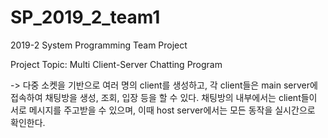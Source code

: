 # SP_2019_2_team1
 2019-2 System Programming Team Project

Project Topic: Multi Client-Server Chatting Program

-> 다중 소켓을 기반으로 여러 명의 client를 생성하고, 각 client들은 main server에 접속하여 채팅방을 생성, 조회, 입장 등을 할 수 있다. 채팅방의 내부에서는 client들이 서로 메시지를 주고받을 수 있으며, 이때 host server에서는 모든 동작을 실시간으로 확인한다. 
